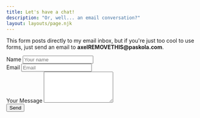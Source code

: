 ```yaml
---
title: Let's have a chat!
description: "Or, well... an email conversation?"
layout: layouts/page.njk
---
```


<div class="split large-gap">
    <p>This form posts directly to my email inbox, but if you're just too cool to use forms, just send an email to <strong>axel<span class="d-none">REMOVETHIS</span>@paskola.com</strong>.</p>
    <div>
        <form action="/thanks" method="post" name="contact" netlify><input type="hidden" name="form-name" value="contact">
            <div class="mb-1">
                <label for="name">Name</label>
                <input type="text" class="form-control" id="name" name="name" placeholder="Your name" required="">
            </div>
            <div class="mb-1" style="display: none;">
                <label for="pot">Don't fill this one out:</label>
                <input class="form-control" name="pot">
            </div>
            <div class="mb-1">
                <label for="email">Email</label>
                <input type="email" class="form-control" id="email" name="email" placeholder="Email" required="">
            </div>
            <div class="mb-1">
                <label for="message">Your Message</label>
                <textarea class="form-control" id="message" name="message" placeholder="" rows="5 required"></textarea>
            </div>
            <div>
                <button type="submit" class="btn">Send</button>
            </div>
        </form>
    </div>
</div>